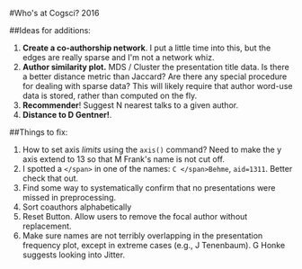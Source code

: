 #Who's at Cogsci? 2016

##Ideas for additions:

1. **Create a co-authorship network**. I put a little time into this, but the edges are really sparse and I'm not a network whiz.
2. **Author similarity plot.** MDS / Cluster the presentation title data. Is there a better distance metric than Jaccard? Are there any special procedure for dealing with sparse data? This will likely require that author word-use data is stored, rather than computed on the fly.
3. **Recommender**! Suggest N nearest talks to a given author.
6. **Distance to D Gentner!**.


##Things to fix:

1. How to set axis *limits* using the `axis()` command? Need to make the y axis extend to 13 so that M Frank's name is not cut off.
2. I spotted a `</span>` in one of the names: `C </span>Behme`, `aid=1311`. Better check that out.
3. Find some way to systematically confirm that no presentations were missed in preprocessing.
4. Sort coauthors alphabetically
5. Reset Button. Allow users to remove the focal author without replacement.
6. Make sure names are not terribly overlapping in the presentation frequency plot, except in extreme cases (e.g., J Tenenbaum). G Honke suggests looking into Jitter.

